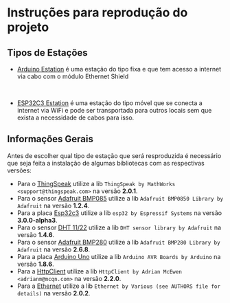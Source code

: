 # Instruções para reprodução do projeto

## Tipos de Estações

* [Arduino Estation](arduino_estation.md) é uma estação do tipo fixa e que tem acesso a internet via cabo com o módulo Ethernet Shield
<br>

* [ESP32C3 Estation](esp32c3_estation.md) é uma estação do tipo móvel que se conecta a internet via WiFi e pode ser transportada para outros locais sem que exista a necessidade de cabos para isso.

## Informações Gerais

Antes de escolher qual tipo de estação que será resproduzida é necessário que seja feita a instalação de algumas bibliotecas com as respectivas versões:

* Para o [ThingSpeak](https://thingspeak.com/) utilize a lib ```ThingSpeak by MathWorks <support@thingspeak.com>``` na versão __2.0.1__.
* Para o sensor [Adafruit BMP085](https://github.com/adafruit/Adafruit-BMP085-Library)
utilize a lib ```Adafruit BMP0850 Library by Adafruit``` na versão __1.2.4__.
* Para a placa [Esp32c3](https://github.com/espressif/arduino-esp32) utilize a lib ```esp32 by Espressif Systems``` na versão __3.0.0-alpha3__.
* Para o sensor [DHT 11/22](https://github.com/adafruit/DHT-sensor-library)
 utilize a lib ```DHT sensor library by Adafruit``` na versão __1.4.6__.
* Para o sensor [Adafruit BMP280](https://github.com/adafruit/Adafruit_BMP280_Library) utilize a lib ```Adafruit BMP280 Library by Adafruit``` na versão __2.6.8__.
* Para a placa [Arduino Uno](https://www.arduino.cc/) utilize a lib ```Arduino AVR Boards by Arduino``` na versão __1.8.6__.
* Para a [HttpClient](https://github.com/amcewen/HttpClient) utilize a lib ```HttpClient by Adrian McEwen <adrianm@mcqn.com>``` na versão __2.2.0__.
* Para a [Ethernet](https://www.arduino.cc/) utilize a lib ```Ethernet by Various (see AUTHORS file for details)``` na versão __2.0.2__.